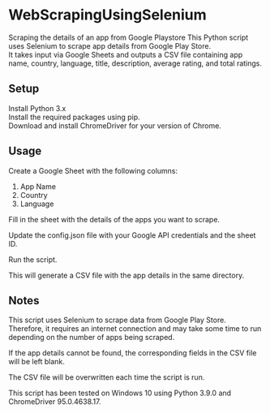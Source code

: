 # WebScrapingUsingSelenium
Scraping the details of an app from Google Playstore
This Python script uses Selenium to scrape app details from Google Play Store.<br>
It takes input via Google Sheets and outputs a CSV file containing app name, country, language, title, description, average rating, and total ratings.

<h2>Setup</h2>
Install Python 3.x <br>
Install the required packages using pip. <br>
Download and install ChromeDriver for your version of Chrome. <br>

<h2>Usage</h2>
Create a Google Sheet with the following columns: <br>

1. App Name <br>
2. Country <br>
3. Language

Fill in the sheet with the details of the apps you want to scrape. <br>
 
Update the config.json file with your Google API credentials and the sheet ID. <br>

Run the script. <br>

This will generate a CSV file with the app details in the same directory.

<h2>Notes</h2>
This script uses Selenium to scrape data from Google Play Store. <br>
Therefore, it requires an internet connection and may take some time to run depending on the number of apps being scraped.<br>

If the app details cannot be found, the corresponding fields in the CSV file will be left blank.<br>

The CSV file will be overwritten each time the script is run.<br>

This script has been tested on Windows 10 using Python 3.9.0 and ChromeDriver 95.0.4638.17. <br>

